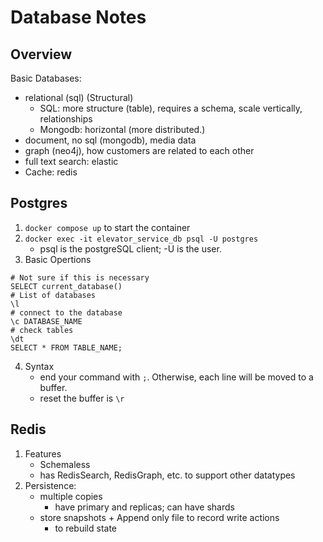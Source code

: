 # Database Notes

## Overview

Basic Databases:
- relational (sql) (Structural)
  - SQL: more structure (table), requires a schema, scale vertically, relationships
  - Mongodb: horizontal (more distributed.)
- document, no sql (mongodb), media data
- graph (neo4j), how customers are related to each other
- full text search: elastic
- Cache: redis

## Postgres

1. `docker compose up` to start the container
2. `docker exec -it elevator_service_db psql -U postgres`
    - psql is the postgreSQL client; -U is the user.
3. Basic Opertions

```
# Not sure if this is necessary
SELECT current_database()
# List of databases
\l
# connect to the database
\c DATABASE_NAME
# check tables
\dt
SELECT * FROM TABLE_NAME;
```

4. Syntax
    - end your command with `;`. Otherwise, each line will be moved to a buffer.
    - reset the buffer is `\r`


## Redis

1. Features
    - Schemaless
    - has RedisSearch, RedisGraph, etc. to support other datatypes
2. Persistence:
    - multiple copies
        - have primary and replicas; can have shards
    - store snapshots + Append only file to record write actions
        - to rebuild state
